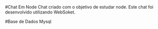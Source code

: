 #Chat Em Node
Chat criado com o objetivo de estudar node. Este chat foi desenvolvido utilizando WebSoket.

#Base de Dados
Mysql
